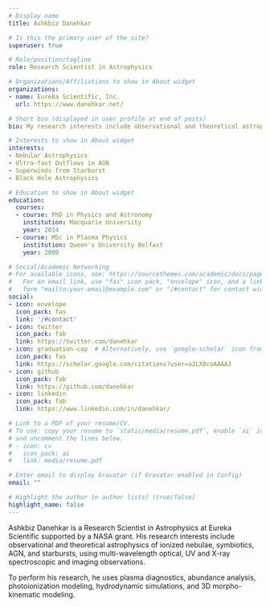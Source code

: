 ```yaml
---
# Display name
title: Ashkbiz Danehkar

# Is this the primary user of the site?
superuser: true

# Role/position/tagline
role: Research Scientist in Astrophysics

# Organizations/Affiliations to show in About widget
organizations:
- name: Eureka Scientific, Inc.
  url: https://www.danehkar.net/

# Short bio (displayed in user profile at end of posts)
bio: My research interests include observational and theoretical astrophysics.

# Interests to show in About widget
interests:
- Nebular Astrophysics
- Ultra-fast Outflows in AGN
- Superwinds from Starburst
- Black Hole Astrophysics

# Education to show in About widget
education:
  courses:
  - course: PhD in Physics and Astronomy
    institution: Macquarie University
    year: 2014
  - course: MSc in Plasma Physics
    institution: Queen's University Belfast
    year: 2009

# Social/Academic Networking
# For available icons, see: https://sourcethemes.com/academic/docs/page-builder/#icons
#   For an email link, use "fas" icon pack, "envelope" icon, and a link in the
#   form "mailto:your-email@example.com" or "/#contact" for contact widget.
social:
- icon: envelope
  icon_pack: fas
  link: '/#contact'
- icon: twitter
  icon_pack: fab
  link: https://twitter.com/danehkar
- icon: graduation-cap  # Alternatively, use `google-scholar` icon from `ai` icon pack
  icon_pack: fas
  link: https://scholar.google.com/citations?user=a2LX8coAAAAJ
- icon: github
  icon_pack: fab
  link: https://github.com/danehkar
- icon: linkedin
  icon_pack: fab
  link: https://www.linkedin.com/in/danehkar/

# Link to a PDF of your resume/CV.
# To use: copy your resume to `static/media/resume.pdf`, enable `ai` icons in `params.toml`, 
# and uncomment the lines below.
# - icon: cv
#   icon_pack: ai
#   link: media/resume.pdf

# Enter email to display Gravatar (if Gravatar enabled in Config)
email: ""

# Highlight the author in author lists? (true/false)
highlight_name: false
---
```


Ashkbiz Danehkar is a Research Scientist in Astrophysics at Eureka Scientific supported by a NASA grant. His research interests include observational and theoretical astrophysics of ionized nebulae, symbiotics, AGN, and starbursts, using multi-wavelength optical, UV and X-ray spectroscopic and imaging observations.

To perform his research, he uses plasma diagnostics, abundance analysis, photoionization modeling, hydrodynamic simulations, and 3D morpho-kinematic modeling.

<!--- {{< icon name="download" pack="fas" >}} Download my {{< staticref "media/resume.pdf" "newtab" >}}resumé{{< /staticref >}}. -->
